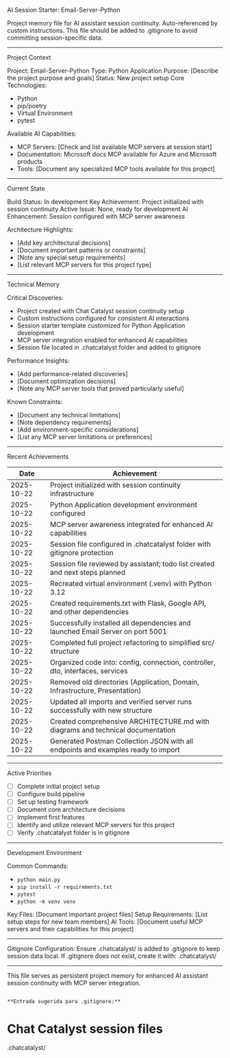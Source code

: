 AI Session Starter: Email-Server-Python

Project memory file for AI assistant session continuity. Auto-referenced by custom instructions.
This file should be added to .gitignore to avoid committing session-specific data.

---

Project Context

Project: Email-Server-Python
Type: Python Application
Purpose: [Describe the project purpose and goals]
Status: New project setup
Core Technologies:
- Python
- pip/poetry
- Virtual Environment
- pytest

Available AI Capabilities:
- MCP Servers: [Check and list available MCP servers at session start]
- Documentation: Microsoft docs MCP available for Azure and Microsoft products
- Tools: [Document any specialized MCP tools available for this project]

---

Current State

Build Status: In development
Key Achievement: Project initialized with session continuity
Active Issue: None, ready for development
AI Enhancement: Session configured with MCP server awareness

Architecture Highlights:
- [Add key architectural decisions]
- [Document important patterns or constraints]
- [Note any special setup requirements]
- [List relevant MCP servers for this project type]

---

Technical Memory

Critical Discoveries:
- Project created with Chat Catalyst session continuity setup
- Custom instructions configured for consistent AI interactions
- Session starter template customized for Python Application development
- MCP server integration enabled for enhanced AI capabilities
- Session file located in .chatcatalyst folder and added to gitignore

Performance Insights:
- [Add performance-related discoveries]
- [Document optimization decisions]
- [Note any MCP server tools that proved particularly useful]

Known Constraints:
- [Document any technical limitations]
- [Note dependency requirements]
- [Add environment-specific considerations]
- [List any MCP server limitations or preferences]

---

Recent Achievements

Date | Achievement
-----|------------
2025-10-22 | Project initialized with session continuity infrastructure
2025-10-22 | Python Application development environment configured
2025-10-22 | MCP server awareness integrated for enhanced AI capabilities
2025-10-22 | Session file configured in .chatcatalyst folder with gitignore protection
2025-10-22 | Session file reviewed by assistant; todo list created and next steps planned
2025-10-22 | Recreated virtual environment (.venv) with Python 3.12
2025-10-22 | Created requirements.txt with Flask, Google API, and other dependencies
2025-10-22 | Successfully installed all dependencies and launched Email Server on port 5001
2025-10-22 | Completed full project refactoring to simplified src/ structure
2025-10-22 | Organized code into: config, connection, controller, dto, interfaces, services
2025-10-22 | Removed old directories (Application, Domain, Infrastructure, Presentation)
2025-10-22 | Updated all imports and verified server runs successfully with new structure
2025-10-22 | Created comprehensive ARCHITECTURE.md with diagrams and technical documentation
2025-10-22 | Generated Postman Collection JSON with all endpoints and examples ready to import

---

Active Priorities

- [ ] Complete initial project setup
- [ ] Configure build pipeline
- [ ] Set up testing framework
- [ ] Document core architecture decisions
- [ ] Implement first features
- [ ] Identify and utilize relevant MCP servers for this project
- [ ] Verify .chatcatalyst folder is in gitignore

---

Development Environment

Common Commands:
- `python main.py`
- `pip install -r requirements.txt`
- `pytest`
- `python -m venv venv`

Key Files: [Document important project files]
Setup Requirements: [List setup steps for new team members]
AI Tools: [Document useful MCP servers and their capabilities for this project]

---

Gitignore Configuration:
Ensure .chatcatalyst/ is added to .gitignore to keep session data local.
If .gitignore does not exist, create it with: .chatcatalyst/

---

This file serves as persistent project memory for enhanced AI assistant session continuity with MCP server integration.
```

**Entrada sugerida para .gitignore:**
```
# Chat Catalyst session files
.chatcatalyst/